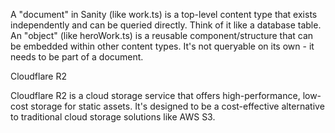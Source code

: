 A "document" in Sanity (like work.ts) is a top-level content type that exists independently and can be queried directly. Think of it like a database table.
An "object" (like heroWork.ts) is a reusable component/structure that can be embedded within other content types. It's not queryable on its own - it needs to be part of a document.

  Cloudflare R2

  Cloudflare R2 is a cloud storage service that offers high-performance, low-cost storage for static assets. It's designed to be a cost-effective alternative to traditional cloud storage solutions like AWS S3.
